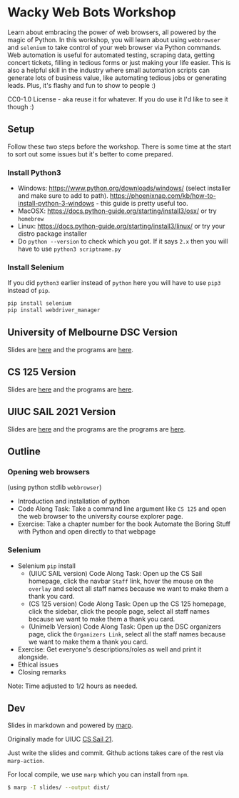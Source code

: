 # Wacky Web Bots Workshop

Learn about embracing the power of web browsers, all powered by the magic of Python. In this workshop, you will learn about using `webbrowser` and `selenium` to take control of your web browser via Python commands. Web automation is useful for automated testing, scraping data, getting concert tickets, filling in tedious forms or just making your life easier. This is also a helpful skill in the industry where small automation scripts can generate lots of business value, like automating tedious jobs or generating leads. Plus, it's flashy and fun to show to people :)

 CC0-1.0 License - aka reuse it for whatever. If you do use it I'd like to see it though :)
 
## Setup

Follow these two steps before the workshop. There is some time at the start to sort out some issues but it's better to come prepared.

### Install Python3

- Windows: https://www.python.org/downloads/windows/ (select installer and make sure to add to path). https://phoenixnap.com/kb/how-to-install-python-3-windows - this guide is pretty useful too.
- MacOSX: https://docs.python-guide.org/starting/install3/osx/ or try `homebrew`
- Linux: https://docs.python-guide.org/starting/install3/linux/ or try your distro package installer
- Do `python --version` to check which you got. If it says `2.x` then you will have to use `python3 scriptname.py`

### Install Selenium

If you did `python3` earlier instead of `python` here you will have to use `pip3` instead of `pip`.

```bash
pip install selenium
pip install webdriver_manager
```

## University of Melbourne DSC Version

Slides are [here](https://wacky-web-bots.netlify.app/dist/melb.html) and the programs are [here](https://github.com/harsh183/sail21-whacky-web-bots/tree/main/workshop_code/unimelb).

## CS 125 Version

Slides are [here](https://wacky-web-bots.netlify.app/dist/125.html) and the programs are [here](https://github.com/harsh183/sail21-whacky-web-bots/tree/main/workshop_code/cs125).

## UIUC SAIL 2021 Version

Slides are [here](https://wacky-web-bots.netlify.app/dist/sail.html) and the programs are the programs are [here](https://github.com/harsh183/sail21-whacky-web-bots/tree/main/workshop_code/sail21).

## Outline

### Opening web browsers 

(using python stdlib `webbrowser`)
* Introduction and installation of python
* Code Along Task: Take a command line argument like `CS 125` and open the web browser to the university course explorer page.
* Exercise: Take a chapter number for the book Automate the Boring Stuff with Python and open directly to that webpage

### Selenium 

* Selenium `pip` install
  - (UIUC SAIL version) Code Along Task: Open up the CS Sail homepage, click the navbar `Staff` link, hover the mouse on the `overlay` and select all staff names because we want to make them a thank you card.
  - (CS 125 version)    Code Along Task: Open up the CS 125 homepage, click the sidebar, click the people page, select all staff names because we want to make them a thank you card.
  - (Unimelb Version) Code Along Task: Open up the DSC organizers page, click the `Organizers Link`, select all the staff names because we want to make them a thank you card.
* Exercise: Get everyone's descriptions/roles as well and print it alongside.
* Ethical issues
* Closing remarks

Note: Time adjusted to 1/2 hours as needed.

## Dev

Slides in markdown and powered by [marp](https://github.com/marp-team/marp).

Originally made for UIUC [CS Sail 21](https://sail.cs.illinois.edu/).

Just write the slides and commit. Github actions takes care of the rest via `marp-action`. 

For local compile, we use `marp` which you can install from `npm`.

```bash
$ marp -I slides/ --output dist/
```
